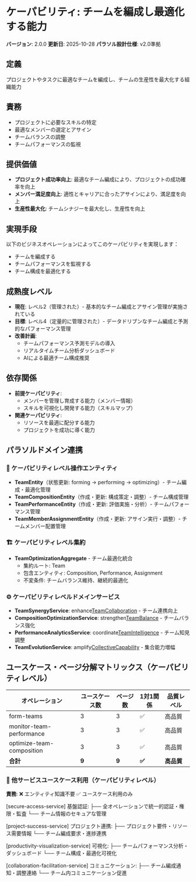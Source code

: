 # ケーパビリティ: チームを編成し最適化する能力

**バージョン**: 2.0.0
**更新日**: 2025-10-28
**パラソル設計仕様**: v2.0準拠

## 定義

プロジェクトやタスクに最適なチームを編成し、チームの生産性を最大化する組織能力

## 責務

- プロジェクトに必要なスキルの特定
- 最適なメンバーの選定とアサイン
- チームバランスの調整
- チームパフォーマンスの監視

## 提供価値

- **プロジェクト成功率向上**: 最適なチーム編成により、プロジェクトの成功確率を向上
- **メンバー満足度向上**: 適性とキャリアに合ったアサインにより、満足度を向上
- **生産性最大化**: チームシナジーを最大化し、生産性を向上

## 実現手段

以下のビジネスオペレーションによってこのケーパビリティを実現します：

- チームを編成する
- チームパフォーマンスを監視する
- チーム構成を最適化する

## 成熟度レベル

- **現在**: レベル2（管理された）- 基本的なチーム編成とアサイン管理が実施されている
- **目標**: レベル4（定量的に管理された）- データドリブンなチーム編成と予測的なパフォーマンス管理
- **改善計画**:
  - チームパフォーマンス予測モデルの導入
  - リアルタイムチーム分析ダッシュボード
  - AIによる最適チーム構成推奨

## 依存関係

- **前提ケーパビリティ**:
  - メンバーを管理し育成する能力（メンバー情報）
  - スキルを可視化し開発する能力（スキルマップ）
- **関連ケーパビリティ**:
  - リソースを最適に配分する能力
  - プロジェクトを成功に導く能力

## パラソルドメイン連携

### 🎯 ケーパビリティレベル操作エンティティ
- **TeamEntity**（状態更新: forming → performing → optimizing）- チーム編成・最適化管理
- **TeamCompositionEntity**（作成・更新: 構成策定・調整）- チーム構成管理
- **TeamPerformanceEntity**（作成・更新: 評価実施・分析）- チームパフォーマンス管理
- **TeamMemberAssignmentEntity**（作成・更新: アサイン実行・調整）- チームメンバー配置管理

### 🏗️ ケーパビリティレベル集約
- **TeamOptimizationAggregate** - チーム最適化統合
  - 集約ルート: Team
  - 包含エンティティ: Composition, Performance, Assignment
  - 不変条件: チームバランス維持、継続的最適化

### ⚙️ ケーパビリティレベルドメインサービス
- **TeamSynergyService**: enhance[TeamCollaboration]() - チーム連携向上
- **CompositionOptimizationService**: strengthen[TeamBalance]() - チームバランス強化
- **PerformanceAnalyticsService**: coordinate[TeamIntelligence]() - チーム知見調整
- **TeamEvolutionService**: amplify[CollectiveCapability]() - 集合能力増幅

## ユースケース・ページ分解マトリックス（ケーパビリティレベル）

| オペレーション | ユースケース数 | ページ数 | 1対1関係 | 品質レベル |
|---------------|--------------|---------|----------|-----------|
| form-teams | 3 | 3 | ✅ | 高品質 |
| monitor-team-performance | 3 | 3 | ✅ | 高品質 |
| optimize-team-composition | 3 | 3 | ✅ | 高品質 |
| **合計** | **9** | **9** | **✅** | **高品質** |

### 🔗 他サービスユースケース利用（ケーパビリティレベル）
**責務**: ❌ エンティティ知識不要 ✅ ユースケース利用のみ

[secure-access-service] 基盤認証:
├── 全オペレーションで統一的認証・権限・監査
└── チーム情報のセキュアな管理

[project-success-service] プロジェクト連携:
├── プロジェクト要件・リソース需要情報
└── チーム編成要求・進捗連携

[productivity-visualization-service] 可視化:
├── チームパフォーマンス分析・ダッシュボード
└── チーム構成・最適化可視化

[collaboration-facilitation-service] コミュニケーション:
├── チーム編成通知・調整連絡
└── チーム内コミュニケーション促進
